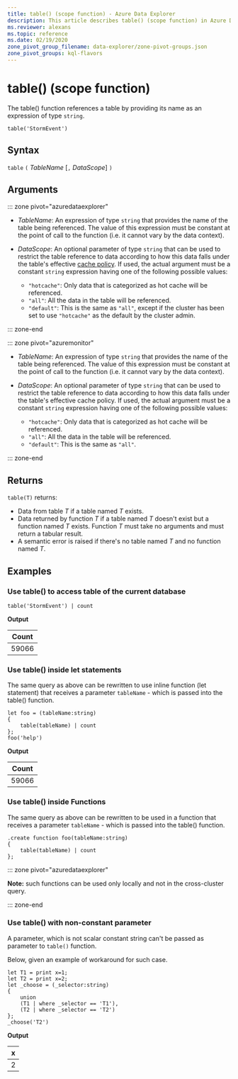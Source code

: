 ```yaml
---
title: table() (scope function) - Azure Data Explorer
description: This article describes table() (scope function) in Azure Data Explorer.
ms.reviewer: alexans
ms.topic: reference
ms.date: 02/19/2020
zone_pivot_group_filename: data-explorer/zone-pivot-groups.json
zone_pivot_groups: kql-flavors
---
```

# table() (scope function)

The table() function references a table by providing its name as an expression of type `string`.

```kusto
table('StormEvent')
```

## Syntax

`table` `(` *TableName* [`,` *DataScope*] `)`

## Arguments

::: zone pivot="azuredataexplorer"

* *TableName*: An expression of type `string` that provides the name of the table
  being referenced. The value of this expression must be constant at the point
  of call to the function (i.e. it cannot vary by the data context).

* *DataScope*: An optional parameter of type `string` that can be used to restrict
  the table reference to data according to how this data falls under the table's
  effective [cache policy](../management/cachepolicy.md). If used, the actual argument
  must be a constant `string` expression having one of the following possible values:

    - `"hotcache"`: Only data that is categorized as hot cache will be referenced.
    - `"all"`: All the data in the table will be referenced.
    - `"default"`: This is the same as `"all"`, except if the cluster has been
      set to use `"hotcache"` as the default by the cluster admin.

::: zone-end

::: zone pivot="azuremonitor"

* *TableName*: An expression of type `string` that provides the name of the table
  being referenced. The value of this expression must be constant at the point
  of call to the function (i.e. it cannot vary by the data context).

* *DataScope*: An optional parameter of type `string` that can be used to restrict
  the table reference to data according to how this data falls under the table's
  effective cache policy. If used, the actual argument
  must be a constant `string` expression having one of the following possible values:

    - `"hotcache"`: Only data that is categorized as hot cache will be referenced.
    - `"all"`: All the data in the table will be referenced.
    - `"default"`: This is the same as `"all"`.

::: zone-end

## Returns

`table(T)` returns:

* Data from table *T* if a table named *T* exists.
* Data returned by function *T* if a table named *T* doesn't exist but a function named *T* exists. Function *T* must take no arguments and must return a tabular result.
* A semantic error is raised if there's no table named *T* and no function named *T*.

## Examples

### Use table() to access table of the current database

<!-- csl: https://help.kusto.windows.net/Samples -->
```kusto
table('StormEvent') | count
```

**Output**

|Count|
|---|
|59066|

### Use table() inside let statements

The same query as above can be rewritten to use inline function (let statement) that receives a parameter `tableName` - which is passed into the table() function.

<!-- csl: https://help.kusto.windows.net/Samples -->
```kusto
let foo = (tableName:string)
{
    table(tableName) | count
};
foo('help')
```

**Output**

|Count|
|---|
|59066|

### Use table() inside Functions

The same query as above can be rewritten to be used in a function that 
receives a parameter `tableName` - which is passed into the table() function.

```kusto
.create function foo(tableName:string)
{
    table(tableName) | count
};
```

::: zone pivot="azuredataexplorer"

**Note:** such functions can be used only locally and not in the cross-cluster query.

::: zone-end

### Use table() with non-constant parameter

A parameter, which is not scalar constant string can't be passed as parameter to `table()` function.

Below, given an example of workaround for such case.

```kusto
let T1 = print x=1;
let T2 = print x=2;
let _choose = (_selector:string)
{
    union
    (T1 | where _selector == 'T1'),
    (T2 | where _selector == 'T2')
};
_choose('T2')

```

**Output**

|x|
|---|
|2|
